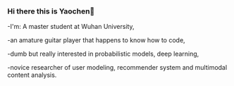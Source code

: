 ### Hi there this is Yaochen👋

-I'm: A master student at Wuhan University, 

-an amature guitar player that happens to know how to code,

-dumb but really interested in probabilistic models, deep learning,

-novice researcher of user modeling, recommender system and multimodal content analysis.

<!--
**yaochenzhu/yaochenzhu** is a ✨ _special_ ✨ repository because its `README.md` (this file) appears on your GitHub profile.

Here are some ideas to get you started:

- 🔭 I’m currently working on ...
- 🌱 I’m currently learning ...
- 👯 I’m looking to collaborate on ...
- 🤔 I’m looking for help with ...
- 💬 Ask me about ...
- 📫 How to reach me: ...
- 😄 Pronouns: ...
- ⚡ Fun fact: ...
-->
